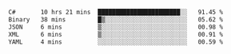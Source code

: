 <!--START_SECTION:waka-->

```txt
C#       10 hrs 21 mins  ███████████████████████░░   91.45 %
Binary   38 mins         █▒░░░░░░░░░░░░░░░░░░░░░░░   05.62 %
JSON     6 mins          ▒░░░░░░░░░░░░░░░░░░░░░░░░   00.98 %
XML      6 mins          ▒░░░░░░░░░░░░░░░░░░░░░░░░   00.91 %
YAML     4 mins          ░░░░░░░░░░░░░░░░░░░░░░░░░   00.59 %
```

<!--END_SECTION:waka-->
